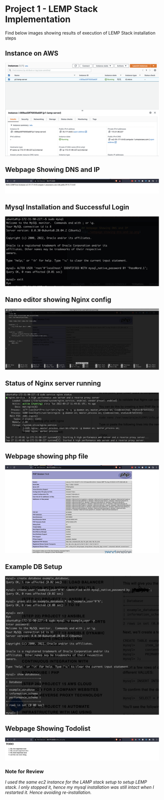# Project 1 - LEMP Stack Implementation

Find below images showing results of execution of LEMP Stack installation steps

## Instance on AWS
![](./instance-on-aws.png)

## Webpage Showing DNS and IP
![](./webpage-showing-ip.png)

## Mysql Installation and Successful Login
![](../project-1/mysql_installation.png)

## Nano editor showing Nginx config
![](./nano-editor-showing-config.png)

## Status of Nginx server running
![](./nginx-server-running.png)

## Webpage showing php file
![](./phpinfo.png)

## Example DB Setup
![](./example-db-setup.png)

## Webpage Showing Todolist
![](./todolist.png)

### Note for Review
_I used the same ec2 instance for the LAMP stack setup to setup LEMP stack. I only stopped it, hence my mysql installation was still intact when I restarted it. Hence avoiding re-installation._
